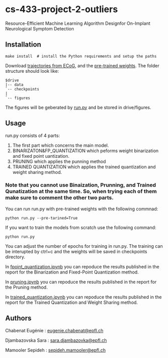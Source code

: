 # cs-433-project-2-outliers
 Resource-Efficient Machine Learning Algorithm Designfor On-Implant Neurological Symptom Detection


## Installation
```shell
make install  # install the Python requirements and setup the paths
```
Download [trajectories from ECoG](https://drive.google.com/drive/folders/1DZC1ubNQzW-WndqRS7ZwRBGDofP2fSM3?usp=sharing), and the [pre-trained weights](https://drive.google.com/drive/folders/1DZC1ubNQzW-WndqRS7ZwRBGDofP2fSM3?usp=sharing). The folder structure should look like:
```
$drive
|-- data
`-- checkpoints
|   
`-- figures
```

The figures will be geberated by [run.py]() and be stored in drive/figures.

## Usage

run.py consists of 4 parts:
1. The first part which concerns the main model.
2. BINARIZATON&FP_QUANTIZATION which peforms weight binarization and fixed point uantization.
3. PRUNING which applies the punning method
4. TRAINED QUANTIZATION which applies the trained quantization and weight sharing method.

### Note that you cannot use Binaization, Prunning, and Trained Qunatization at the same time. So, when trying each of them make sure to comment the other two parts.

You can run run.py with pre-trained weights with the following commnad:
```shell
python run.py --pre-tarined=True 
```

If you want to train the models from scratch use the following command:

```shell
python run.py  
```

You can adjust the number of epochs for training in run.py. The training can be interupted by ctrl+c and the weights will be saved in checkpoints directory.

In [fpoint_quantization.ipynb]() you can repoduce the results published in the report for the Binarization and Fixed-Point Quantization method. 

In [pruning.ipynb]() you can repoduce the results published in the report for the Pruning method. 

In [trained_quantization.ipynb]() you can repoduce the results published in the report for the Trained Quantization and Weight Sharing method. 


## Authors

Chabenat Eugénie : eugenie.chabenat@epfl.ch

Djambazovska Sara : sara.djambazovka@epfl.ch

Mamooler Sepideh : sepideh.mamooler@epfl.ch
